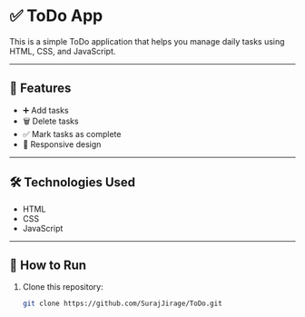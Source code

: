 # ✅ ToDo App

This is a simple ToDo application that helps you manage daily tasks using HTML, CSS, and JavaScript.

---

## 🔧 Features

- ➕ Add tasks
- 🗑️ Delete tasks
- ✅ Mark tasks as complete
- 📱 Responsive design

---

## 🛠️ Technologies Used

- HTML
- CSS
- JavaScript

---

## 🚀 How to Run

1. Clone this repository:
   ```bash
   git clone https://github.com/SurajJirage/ToDo.git

